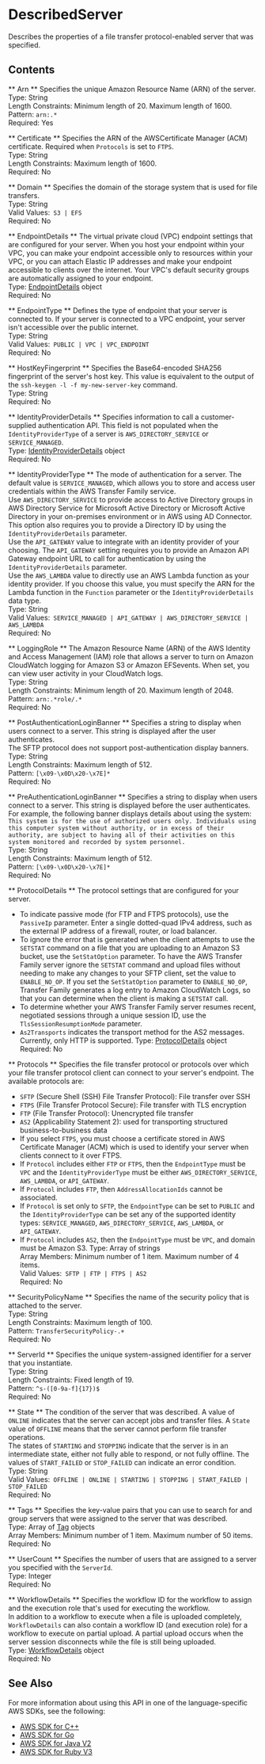 # DescribedServer<a name="API_DescribedServer"></a>

Describes the properties of a file transfer protocol\-enabled server that was specified\.

## Contents<a name="API_DescribedServer_Contents"></a>

 ** Arn **   <a name="TransferFamily-Type-DescribedServer-Arn"></a>
Specifies the unique Amazon Resource Name \(ARN\) of the server\.  
Type: String  
Length Constraints: Minimum length of 20\. Maximum length of 1600\.  
Pattern: `arn:.*`   
Required: Yes

 ** Certificate **   <a name="TransferFamily-Type-DescribedServer-Certificate"></a>
Specifies the ARN of the AWSCertificate Manager \(ACM\) certificate\. Required when `Protocols` is set to `FTPS`\.  
Type: String  
Length Constraints: Maximum length of 1600\.  
Required: No

 ** Domain **   <a name="TransferFamily-Type-DescribedServer-Domain"></a>
Specifies the domain of the storage system that is used for file transfers\.  
Type: String  
Valid Values:` S3 | EFS`   
Required: No

 ** EndpointDetails **   <a name="TransferFamily-Type-DescribedServer-EndpointDetails"></a>
The virtual private cloud \(VPC\) endpoint settings that are configured for your server\. When you host your endpoint within your VPC, you can make your endpoint accessible only to resources within your VPC, or you can attach Elastic IP addresses and make your endpoint accessible to clients over the internet\. Your VPC's default security groups are automatically assigned to your endpoint\.  
Type: [EndpointDetails](API_EndpointDetails.md) object  
Required: No

 ** EndpointType **   <a name="TransferFamily-Type-DescribedServer-EndpointType"></a>
Defines the type of endpoint that your server is connected to\. If your server is connected to a VPC endpoint, your server isn't accessible over the public internet\.  
Type: String  
Valid Values:` PUBLIC | VPC | VPC_ENDPOINT`   
Required: No

 ** HostKeyFingerprint **   <a name="TransferFamily-Type-DescribedServer-HostKeyFingerprint"></a>
Specifies the Base64\-encoded SHA256 fingerprint of the server's host key\. This value is equivalent to the output of the `ssh-keygen -l -f my-new-server-key` command\.  
Type: String  
Required: No

 ** IdentityProviderDetails **   <a name="TransferFamily-Type-DescribedServer-IdentityProviderDetails"></a>
Specifies information to call a customer\-supplied authentication API\. This field is not populated when the `IdentityProviderType` of a server is `AWS_DIRECTORY_SERVICE` or `SERVICE_MANAGED`\.  
Type: [IdentityProviderDetails](API_IdentityProviderDetails.md) object  
Required: No

 ** IdentityProviderType **   <a name="TransferFamily-Type-DescribedServer-IdentityProviderType"></a>
The mode of authentication for a server\. The default value is `SERVICE_MANAGED`, which allows you to store and access user credentials within the AWS Transfer Family service\.  
Use `AWS_DIRECTORY_SERVICE` to provide access to Active Directory groups in AWS Directory Service for Microsoft Active Directory or Microsoft Active Directory in your on\-premises environment or in AWS using AD Connector\. This option also requires you to provide a Directory ID by using the `IdentityProviderDetails` parameter\.  
Use the `API_GATEWAY` value to integrate with an identity provider of your choosing\. The `API_GATEWAY` setting requires you to provide an Amazon API Gateway endpoint URL to call for authentication by using the `IdentityProviderDetails` parameter\.  
Use the `AWS_LAMBDA` value to directly use an AWS Lambda function as your identity provider\. If you choose this value, you must specify the ARN for the Lambda function in the `Function` parameter or the `IdentityProviderDetails` data type\.  
Type: String  
Valid Values:` SERVICE_MANAGED | API_GATEWAY | AWS_DIRECTORY_SERVICE | AWS_LAMBDA`   
Required: No

 ** LoggingRole **   <a name="TransferFamily-Type-DescribedServer-LoggingRole"></a>
The Amazon Resource Name \(ARN\) of the AWS Identity and Access Management \(IAM\) role that allows a server to turn on Amazon CloudWatch logging for Amazon S3 or Amazon EFSevents\. When set, you can view user activity in your CloudWatch logs\.  
Type: String  
Length Constraints: Minimum length of 20\. Maximum length of 2048\.  
Pattern: `arn:.*role/.*`   
Required: No

 ** PostAuthenticationLoginBanner **   <a name="TransferFamily-Type-DescribedServer-PostAuthenticationLoginBanner"></a>
Specifies a string to display when users connect to a server\. This string is displayed after the user authenticates\.  
The SFTP protocol does not support post\-authentication display banners\.
Type: String  
Length Constraints: Maximum length of 512\.  
Pattern: `[\x09-\x0D\x20-\x7E]*`   
Required: No

 ** PreAuthenticationLoginBanner **   <a name="TransferFamily-Type-DescribedServer-PreAuthenticationLoginBanner"></a>
Specifies a string to display when users connect to a server\. This string is displayed before the user authenticates\. For example, the following banner displays details about using the system:  
 `This system is for the use of authorized users only. Individuals using this computer system without authority, or in excess of their authority, are subject to having all of their activities on this system monitored and recorded by system personnel.`   
Type: String  
Length Constraints: Maximum length of 512\.  
Pattern: `[\x09-\x0D\x20-\x7E]*`   
Required: No

 ** ProtocolDetails **   <a name="TransferFamily-Type-DescribedServer-ProtocolDetails"></a>
The protocol settings that are configured for your server\.  
+  To indicate passive mode \(for FTP and FTPS protocols\), use the `PassiveIp` parameter\. Enter a single dotted\-quad IPv4 address, such as the external IP address of a firewall, router, or load balancer\. 
+ To ignore the error that is generated when the client attempts to use the `SETSTAT` command on a file that you are uploading to an Amazon S3 bucket, use the `SetStatOption` parameter\. To have the AWS Transfer Family server ignore the `SETSTAT` command and upload files without needing to make any changes to your SFTP client, set the value to `ENABLE_NO_OP`\. If you set the `SetStatOption` parameter to `ENABLE_NO_OP`, Transfer Family generates a log entry to Amazon CloudWatch Logs, so that you can determine when the client is making a `SETSTAT` call\.
+ To determine whether your AWS Transfer Family server resumes recent, negotiated sessions through a unique session ID, use the `TlsSessionResumptionMode` parameter\.
+  `As2Transports` indicates the transport method for the AS2 messages\. Currently, only HTTP is supported\.
Type: [ProtocolDetails](API_ProtocolDetails.md) object  
Required: No

 ** Protocols **   <a name="TransferFamily-Type-DescribedServer-Protocols"></a>
Specifies the file transfer protocol or protocols over which your file transfer protocol client can connect to your server's endpoint\. The available protocols are:  
+  `SFTP` \(Secure Shell \(SSH\) File Transfer Protocol\): File transfer over SSH
+  `FTPS` \(File Transfer Protocol Secure\): File transfer with TLS encryption
+  `FTP` \(File Transfer Protocol\): Unencrypted file transfer
+  `AS2` \(Applicability Statement 2\): used for transporting structured business\-to\-business data
+ If you select `FTPS`, you must choose a certificate stored in AWS Certificate Manager \(ACM\) which is used to identify your server when clients connect to it over FTPS\.
+ If `Protocol` includes either `FTP` or `FTPS`, then the `EndpointType` must be `VPC` and the `IdentityProviderType` must be either `AWS_DIRECTORY_SERVICE`, `AWS_LAMBDA`, or `API_GATEWAY`\.
+ If `Protocol` includes `FTP`, then `AddressAllocationIds` cannot be associated\.
+ If `Protocol` is set only to `SFTP`, the `EndpointType` can be set to `PUBLIC` and the `IdentityProviderType` can be set any of the supported identity types: `SERVICE_MANAGED`, `AWS_DIRECTORY_SERVICE`, `AWS_LAMBDA`, or `API_GATEWAY`\.
+ If `Protocol` includes `AS2`, then the `EndpointType` must be `VPC`, and domain must be Amazon S3\.
Type: Array of strings  
Array Members: Minimum number of 1 item\. Maximum number of 4 items\.  
Valid Values:` SFTP | FTP | FTPS | AS2`   
Required: No

 ** SecurityPolicyName **   <a name="TransferFamily-Type-DescribedServer-SecurityPolicyName"></a>
Specifies the name of the security policy that is attached to the server\.  
Type: String  
Length Constraints: Maximum length of 100\.  
Pattern: `TransferSecurityPolicy-.+`   
Required: No

 ** ServerId **   <a name="TransferFamily-Type-DescribedServer-ServerId"></a>
Specifies the unique system\-assigned identifier for a server that you instantiate\.  
Type: String  
Length Constraints: Fixed length of 19\.  
Pattern: `^s-([0-9a-f]{17})$`   
Required: No

 ** State **   <a name="TransferFamily-Type-DescribedServer-State"></a>
The condition of the server that was described\. A value of `ONLINE` indicates that the server can accept jobs and transfer files\. A `State` value of `OFFLINE` means that the server cannot perform file transfer operations\.  
The states of `STARTING` and `STOPPING` indicate that the server is in an intermediate state, either not fully able to respond, or not fully offline\. The values of `START_FAILED` or `STOP_FAILED` can indicate an error condition\.  
Type: String  
Valid Values:` OFFLINE | ONLINE | STARTING | STOPPING | START_FAILED | STOP_FAILED`   
Required: No

 ** Tags **   <a name="TransferFamily-Type-DescribedServer-Tags"></a>
Specifies the key\-value pairs that you can use to search for and group servers that were assigned to the server that was described\.  
Type: Array of [Tag](API_Tag.md) objects  
Array Members: Minimum number of 1 item\. Maximum number of 50 items\.  
Required: No

 ** UserCount **   <a name="TransferFamily-Type-DescribedServer-UserCount"></a>
Specifies the number of users that are assigned to a server you specified with the `ServerId`\.  
Type: Integer  
Required: No

 ** WorkflowDetails **   <a name="TransferFamily-Type-DescribedServer-WorkflowDetails"></a>
Specifies the workflow ID for the workflow to assign and the execution role that's used for executing the workflow\.  
In addition to a workflow to execute when a file is uploaded completely, `WorkflowDetails` can also contain a workflow ID \(and execution role\) for a workflow to execute on partial upload\. A partial upload occurs when the server session disconnects while the file is still being uploaded\.  
Type: [WorkflowDetails](API_WorkflowDetails.md) object  
Required: No

## See Also<a name="API_DescribedServer_SeeAlso"></a>

For more information about using this API in one of the language\-specific AWS SDKs, see the following:
+  [AWS SDK for C\+\+](https://docs.aws.amazon.com/goto/SdkForCpp/transfer-2018-11-05/DescribedServer) 
+  [AWS SDK for Go](https://docs.aws.amazon.com/goto/SdkForGoV1/transfer-2018-11-05/DescribedServer) 
+  [AWS SDK for Java V2](https://docs.aws.amazon.com/goto/SdkForJavaV2/transfer-2018-11-05/DescribedServer) 
+  [AWS SDK for Ruby V3](https://docs.aws.amazon.com/goto/SdkForRubyV3/transfer-2018-11-05/DescribedServer) 